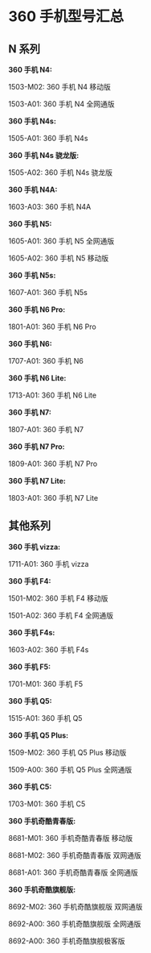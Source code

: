 # 360 手机型号汇总

## N 系列

**360 手机 N4:**

1503-M02: 360 手机 N4 移动版

1503-A01: 360 手机 N4 全网通版

**360 手机 N4s:**

1505-A01: 360 手机 N4s

**360 手机 N4s 骁龙版:**

1505-A02: 360 手机 N4s 骁龙版

**360 手机 N4A:**

1603-A03: 360 手机 N4A

**360 手机 N5:**

1605-A01: 360 手机 N5 全网通版

1605-A02: 360 手机 N5 移动版

**360 手机 N5s:**

1607-A01: 360 手机 N5s

**360 手机 N6 Pro:**

1801-A01: 360 手机 N6 Pro

**360 手机 N6:**

1707-A01: 360 手机 N6

**360 手机 N6 Lite:**

1713-A01: 360 手机 N6 Lite

**360 手机 N7:**

1807-A01: 360 手机 N7

**360 手机 N7 Pro:**

1809-A01: 360 手机 N7 Pro

**360 手机 N7 Lite:**

1803-A01: 360 手机 N7 Lite

## 其他系列

**360 手机 vizza:**

1711-A01: 360 手机 vizza

**360 手机 F4:**

1501-M02: 360 手机 F4 移动版

1501-A02: 360 手机 F4 全网通版

**360 手机 F4s:**

1603-A02: 360 手机 F4s

**360 手机 F5:**

1701-M01: 360 手机 F5

**360 手机 Q5:**

1515-A01: 360 手机 Q5

**360 手机 Q5 Plus:**

1509-M02: 360 手机 Q5 Plus 移动版

1509-A00: 360 手机 Q5 Plus 全网通版

**360 手机 C5:**

1703-M01: 360 手机 C5

**360 手机奇酷青春版:**

8681-M01: 360 手机奇酷青春版 移动版

8681-M02: 360 手机奇酷青春版 双网通版

8681-A01: 360 手机奇酷青春版 全网通版

**360 手机奇酷旗舰版:**

8692-M02: 360 手机奇酷旗舰版 双网通版

8692-A00: 360 手机奇酷旗舰版 全网通版 

8692-A00: 360 手机奇酷旗舰极客版
